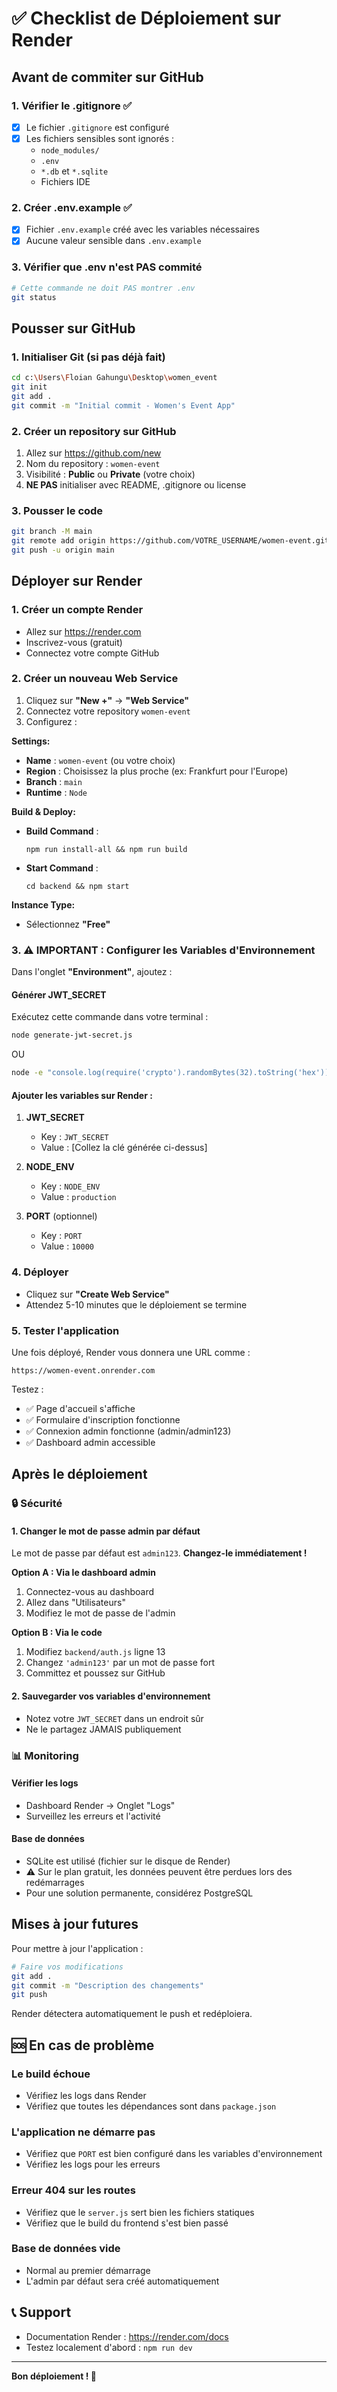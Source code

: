 # ✅ Checklist de Déploiement sur Render

## Avant de commiter sur GitHub

### 1. Vérifier le .gitignore ✅
- [x] Le fichier `.gitignore` est configuré
- [x] Les fichiers sensibles sont ignorés :
  - `node_modules/`
  - `.env`
  - `*.db` et `*.sqlite`
  - Fichiers IDE

### 2. Créer .env.example ✅
- [x] Fichier `.env.example` créé avec les variables nécessaires
- [x] Aucune valeur sensible dans `.env.example`

### 3. Vérifier que .env n'est PAS commité
```bash
# Cette commande ne doit PAS montrer .env
git status
```

## Pousser sur GitHub

### 1. Initialiser Git (si pas déjà fait)
```bash
cd c:\Users\Floian Gahungu\Desktop\women_event
git init
git add .
git commit -m "Initial commit - Women's Event App"
```

### 2. Créer un repository sur GitHub
1. Allez sur https://github.com/new
2. Nom du repository : `women-event`
3. Visibilité : **Public** ou **Private** (votre choix)
4. **NE PAS** initialiser avec README, .gitignore ou license

### 3. Pousser le code
```bash
git branch -M main
git remote add origin https://github.com/VOTRE_USERNAME/women-event.git
git push -u origin main
```

## Déployer sur Render

### 1. Créer un compte Render
- Allez sur https://render.com
- Inscrivez-vous (gratuit)
- Connectez votre compte GitHub

### 2. Créer un nouveau Web Service
1. Cliquez sur **"New +"** → **"Web Service"**
2. Connectez votre repository `women-event`
3. Configurez :

**Settings:**
- **Name** : `women-event` (ou votre choix)
- **Region** : Choisissez la plus proche (ex: Frankfurt pour l'Europe)
- **Branch** : `main`
- **Runtime** : `Node`

**Build & Deploy:**
- **Build Command** :
  ```
  npm run install-all && npm run build
  ```
- **Start Command** :
  ```
  cd backend && npm start
  ```

**Instance Type:**
- Sélectionnez **"Free"**

### 3. ⚠️ IMPORTANT : Configurer les Variables d'Environnement

Dans l'onglet **"Environment"**, ajoutez :

#### Générer JWT_SECRET
Exécutez cette commande dans votre terminal :
```bash
node generate-jwt-secret.js
```
OU
```bash
node -e "console.log(require('crypto').randomBytes(32).toString('hex'))"
```

#### Ajouter les variables sur Render :

1. **JWT_SECRET**
   - Key : `JWT_SECRET`
   - Value : [Collez la clé générée ci-dessus]

2. **NODE_ENV**
   - Key : `NODE_ENV`
   - Value : `production`

3. **PORT** (optionnel)
   - Key : `PORT`
   - Value : `10000`

### 4. Déployer
- Cliquez sur **"Create Web Service"**
- Attendez 5-10 minutes que le déploiement se termine

### 5. Tester l'application
Une fois déployé, Render vous donnera une URL comme :
```
https://women-event.onrender.com
```

Testez :
- ✅ Page d'accueil s'affiche
- ✅ Formulaire d'inscription fonctionne
- ✅ Connexion admin fonctionne (admin/admin123)
- ✅ Dashboard admin accessible

## Après le déploiement

### 🔒 Sécurité

#### 1. Changer le mot de passe admin par défaut
Le mot de passe par défaut est `admin123`. **Changez-le immédiatement !**

**Option A : Via le dashboard admin**
1. Connectez-vous au dashboard
2. Allez dans "Utilisateurs"
3. Modifiez le mot de passe de l'admin

**Option B : Via le code**
1. Modifiez `backend/auth.js` ligne 13
2. Changez `'admin123'` par un mot de passe fort
3. Committez et poussez sur GitHub

#### 2. Sauvegarder vos variables d'environnement
- Notez votre `JWT_SECRET` dans un endroit sûr
- Ne le partagez JAMAIS publiquement

### 📊 Monitoring

#### Vérifier les logs
- Dashboard Render → Onglet "Logs"
- Surveillez les erreurs et l'activité

#### Base de données
- SQLite est utilisé (fichier sur le disque de Render)
- ⚠️ Sur le plan gratuit, les données peuvent être perdues lors des redémarrages
- Pour une solution permanente, considérez PostgreSQL

## Mises à jour futures

Pour mettre à jour l'application :

```bash
# Faire vos modifications
git add .
git commit -m "Description des changements"
git push
```

Render détectera automatiquement le push et redéploiera.

## 🆘 En cas de problème

### Le build échoue
- Vérifiez les logs dans Render
- Vérifiez que toutes les dépendances sont dans `package.json`

### L'application ne démarre pas
- Vérifiez que `PORT` est bien configuré dans les variables d'environnement
- Vérifiez les logs pour les erreurs

### Erreur 404 sur les routes
- Vérifiez que le `server.js` sert bien les fichiers statiques
- Vérifiez que le build du frontend s'est bien passé

### Base de données vide
- Normal au premier démarrage
- L'admin par défaut sera créé automatiquement

## 📞 Support

- Documentation Render : https://render.com/docs
- Testez localement d'abord : `npm run dev`

---

**Bon déploiement ! 🚀**
